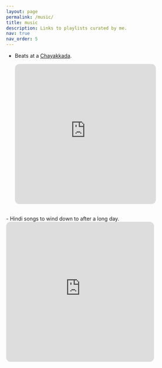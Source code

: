 ```yaml
---
layout: page
permalink: /music/
title: music
description: Links to playlists curated by me.
nav: true
nav_order: 5
---
```


- Beats at a [Chayakkada](https://www.thenewsminute.com/article/keralas-chayakkada-how-tea-shop-has-shaped-politics-cinema-and-culture-142912).

  <iframe style="border-radius:12px" src="https://open.spotify.com/embed/playlist/6DXMdlZxBLi38boZFQHeza?utm_source=generator" width="80%" height="380" frameBorder="0" allowfullscreen="" allow="autoplay; clipboard-write; encrypted-media; fullscreen; picture-in-picture" loading="lazy"></iframe>

<br>
- Hindi songs to wind down to after a long day.

  <iframe style="border-radius:12px" src="https://open.spotify.com/embed/playlist/68j5RZwZ6PhFWSxk1AAEss?utm_source=generator" width="80%" height="380" frameBorder="0" allowfullscreen="" allow="autoplay; clipboard-write; encrypted-media; fullscreen; picture-in-picture" loading="lazy"></iframe>